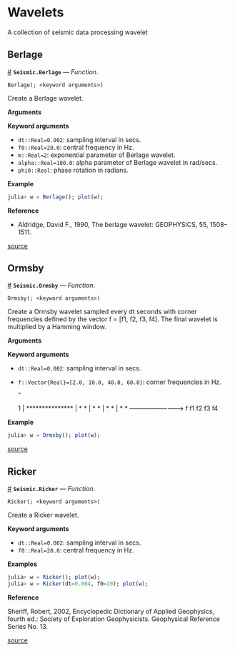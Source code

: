 
<a id='Wavelets-1'></a>

# Wavelets


A collection of seismic data processing wavelet


<a id='Berlage-1'></a>

## Berlage

<a id='Seismic.Berlage' href='#Seismic.Berlage'>#</a>
**`Seismic.Berlage`** &mdash; *Function*.



```
Berlage(; <keyword arguments>)
```

Create a Berlage wavelet.

**Arguments**

**Keyword arguments**

  * `dt::Real=0.002`: sampling interval in secs.
  * `f0::Real=20.0`: central frequency in Hz.
  * `m::Real=2`: exponential parameter of Berlage wavelet.
  * `alpha::Real=180.0`: alpha parameter of Berlage wavelet in rad/secs.
  * `phi0::Real`: phase rotation in radians.

**Example**

```julia
julia> w = Berlage(); plot(w);
```

**Reference**

  * Aldridge, David F., 1990, The berlage wavelet: GEOPHYSICS, 55, 1508–1511.


<a target='_blank' href='https://github.com/SeismicJulia/Seismic.jl/blob/42ef65d138b6e379b2d145cd26e18b710f1ae825/src/Wavelets/Berlage.jl#L1-L24' class='documenter-source'>source</a><br>


<a id='Ormsby-1'></a>

## Ormsby

<a id='Seismic.Ormsby' href='#Seismic.Ormsby'>#</a>
**`Seismic.Ormsby`** &mdash; *Function*.



```
Ormsby(; <keyword arguments>)
```

Create a Ormsby wavelet sampled every dt seconds with corner frequencies defined by the vector f = [f1, f2, f3, f4]. The final wavelet is multiplied by a Hamming window.

**Arguments**

**Keyword arguments**

  * `dt::Real=0.002`: sampling interval in secs.
  * `f::Vector{Real}=[2.0, 10.0, 40.0, 60.0]`: corner frequencies in Hz.

    ```
    ^
    ```

    1 |     ***************     |    *               *     |   *                 *     |  *                   *     | *                     *     ––––––––––––––-> f       f1  f2           f3  f4

**Example**

```julia
julia> w = Ormsby(); plot(w);
```


<a target='_blank' href='https://github.com/SeismicJulia/Seismic.jl/blob/42ef65d138b6e379b2d145cd26e18b710f1ae825/src/Wavelets/Ormsby.jl#L1-L28' class='documenter-source'>source</a><br>


<a id='Ricker-1'></a>

## Ricker

<a id='Seismic.Ricker' href='#Seismic.Ricker'>#</a>
**`Seismic.Ricker`** &mdash; *Function*.



```
Ricker(; <keyword arguments>)
```

Create a Ricker wavelet.

**Keyword arguments**

  * `dt::Real=0.002`: sampling interval in secs.
  * `f0::Real=20.0`: central frequency in Hz.

**Examples**

```julia
julia> w = Ricker(); plot(w);
julia> w = Ricker(dt=0.004, f0=20); plot(w);
```

**Reference**

Sheriff, Robert, 2002, Encyclopedic Dictionary of Applied Geophysics, fourth ed.: Society of Exploration Geophysicists. Geophysical Reference Series No. 13.


<a target='_blank' href='https://github.com/SeismicJulia/Seismic.jl/blob/42ef65d138b6e379b2d145cd26e18b710f1ae825/src/Wavelets/Ricker.jl#L1-L19' class='documenter-source'>source</a><br>

